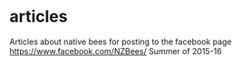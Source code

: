 # articles
Articles about native bees for posting to the facebook page https://www.facebook.com/NZBees/
Summer of 2015-16


